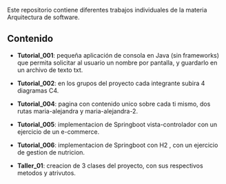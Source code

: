 
Este repositorio contiene diferentes trabajos individuales de la materia Arquitectura de software.

## Contenido

- **Tutorial_001**: pequeña aplicación de consola en Java (sin frameworks) que permita solicitar al usuario un nombre por pantalla, y guardarlo en un archivo de texto txt.

- **Tutorial_002**: en los grupos del proyecto cada integrante subira 4 diagramas C4.

- **Tutorial_004**: pagina con contenido unico sobre cada ti mismo, dos rutas maria-alejandra y maria-alejandra-2.

- **Tutorial_005**: implementacion de Springboot vista-controlador con un ejercicio de un e-commerce. 

- **Tutorial_006**: implementacion de Springboot con H2 , con un ejercicio de gestion de nutricion. 

- **Taller_01**: creacion de 3 clases del proyecto, con sus respectivos metodos y atrivutos.




